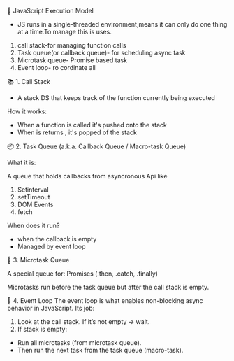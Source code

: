 🧠 JavaScript Execution Model
- JS runs in a single-threaded environment,means it can only do one thing at a time.To manage
 this is uses.

 1. call stack-for managing function calls
 2. Task queue(or callback queue)- for scheduling async task
 3. Microtask queue- Promise based task
 4. Event loop- ro cordinate all

 📚 1. Call Stack
 - A stack DS that keeps track of the function currently being executed 

 How it works:
 - When a function is called it's pushed onto the stack
 - When is returns , it's popped of the stack

 📦 2. Task Queue (a.k.a. Callback Queue / Macro-task Queue) 

 What it is:

 A queue that holds callbacks from asyncronous Api like

 1. Setinterval
 2. setTimeout
 3. DOM Events
 4. fetch

 When does it run?
 - when the callback is empty
 - Managed by event loop

 🔬 3. Microtask Queue

 A special queue for:
 Promises (.then, .catch, .finally)

 Microtasks run before the task queue but after the call stack is empty.

 🔄 4. Event Loop
 The event loop is what enables non-blocking async behavior in JavaScript.
 Its job:
 1.  Look at the call stack. If it’s not empty → wait.
 2. If stack is empty:
   - Run all microtasks (from microtask queue).
   - Then run the next task from the task queue (macro-task).